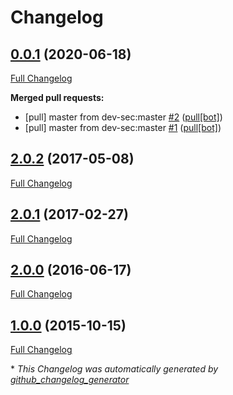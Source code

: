 # Changelog

## [0.0.1](https://github.com/NeatNerdPrime/apache-baseline/tree/0.0.1) (2020-06-18)

[Full Changelog](https://github.com/NeatNerdPrime/apache-baseline/compare/2.0.2...0.0.1)

**Merged pull requests:**

- \[pull\] master from dev-sec:master [\#2](https://github.com/NeatNerdPrime/apache-baseline/pull/2) ([pull[bot]](https://github.com/apps/pull))
- \[pull\] master from dev-sec:master [\#1](https://github.com/NeatNerdPrime/apache-baseline/pull/1) ([pull[bot]](https://github.com/apps/pull))

## [2.0.2](https://github.com/NeatNerdPrime/apache-baseline/tree/2.0.2) (2017-05-08)

[Full Changelog](https://github.com/NeatNerdPrime/apache-baseline/compare/2.0.1...2.0.2)

## [2.0.1](https://github.com/NeatNerdPrime/apache-baseline/tree/2.0.1) (2017-02-27)

[Full Changelog](https://github.com/NeatNerdPrime/apache-baseline/compare/2.0.0...2.0.1)

## [2.0.0](https://github.com/NeatNerdPrime/apache-baseline/tree/2.0.0) (2016-06-17)

[Full Changelog](https://github.com/NeatNerdPrime/apache-baseline/compare/1.0.0...2.0.0)

## [1.0.0](https://github.com/NeatNerdPrime/apache-baseline/tree/1.0.0) (2015-10-15)

[Full Changelog](https://github.com/NeatNerdPrime/apache-baseline/compare/bc99a79b9522e3c1f39b884f0b7ef81235af8f4a...1.0.0)



\* *This Changelog was automatically generated by [github_changelog_generator](https://github.com/github-changelog-generator/github-changelog-generator)*
